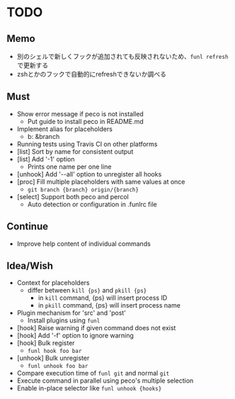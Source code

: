TODO
====

## Memo

- 別のシェルで新しくフックが追加されても反映されないため、`funl refresh`で更新する
- zshとかのフックで自動的にrefreshできないか調べる

## Must

- Show error message if peco is not installed
  - Put guide to install peco in README.md
- Implement alias for placeholders
  - b: &branch
- Running tests using Travis CI on other platforms
- [list] Sort by name for consistent output
- [list] Add '-1' option
  - Prints one name per one line
- [unhook] Add '--all' option to unregister all hooks
- [proc] Fill multiple placeholders with same values at once
  - `git branch {branch} origin/{branch}`
- [select] Support both peco and percol
  - Auto detection or configuration in .funlrc file

## Continue

- Improve help content of individual commands

## Idea/Wish

- Context for placeholders
  - differ between `kill {ps}` and `pkill {ps}`
    - in `kill` command, {ps} will insert process ID
    - in `pkill` command, {ps} will insert process name
- Plugin mechanism for 'src' and 'post'
  - Install plugins using `funl`
- [hook] Raise warning if given command does not exist
- [hook] Add '-f' option to ignore warning
- [hook] Bulk register
  - `funl hook foo bar`
- [unhook] Bulk unregister
  - `funl unhook foo bar`
- Compare execution time of `funl git` and normal `git`
- Execute command in parallel using peco's multiple selection
- Enable in-place selector like `funl unhook {hooks}`
